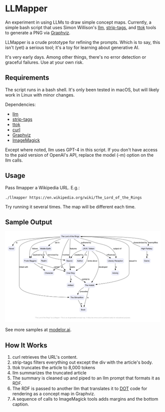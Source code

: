 # LLMapper

An experiment in using LLMs to draw simple concept maps. Currently, a simple bash script that uses Simon Willison's [llm](https://github.com/simonw/llm), [strip-tags](https://github.com/simonw/strip-tags), and [ttok](https://github.com/simonw/ttok) tools to generate a PNG via [Graphviz](https://graphviz.org). 

LLMapper is a crude prototype for refining the prompts. Which is to say, this isn't (yet) a serious tool; it's a toy for learning about generative AI. 

It's very early days. Among other things, there's no error detection or graceful failures. Use at your own risk.

## Requirements

The script runs in a bash shell. It's only been tested in macOS, but will likely work in Linux with minor changes.

Dependencies:

- [llm](https://github.com/simonw/llm)
- [strip-tags](https://github.com/simonw/strip-tags)
- [ttok](https://github.com/simonw/ttok)
- [curl](https://curl.se)
- [Graphviz](https://graphviz.org)
- [ImageMagick](https://imagemagick.org)

Except where noted, llm uses GPT-4 in this script. If you don't have access to the paid version of OpenAI's API, replace the model (-m) option on the llm calls. 

## Usage

Pass llmapper a Wikipedia URL. E.g.:

`./llmapper https://en.wikipedia.org/wiki/The_Lord_of_the_Rings`

Try running it several times. The map will be different each time.

## Sample Output

![A concept map of The Lord of the Rings](2024-05-16-the-lord-of-the-rings-01.png)

See more samples at [modelor.ai](https://modelor.ai).

## How It Works

1. curl retrieves the URL's content.
2. strip-tags filters everything out except the div with the article's body.
3. ttok truncates the article to 8,000 tokens
4. llm summarizes the truncated article
5. The summary is cleaned up and piped to an llm prompt that formats it as RDF.
6. The RDF is passed to another llm that translates it to [DOT](https://graphviz.org/doc/info/lang.html) code for rendering as a concept map in Graphviz.
7. A sequence of calls to ImageMagick tools adds margins and the bottom caption.

